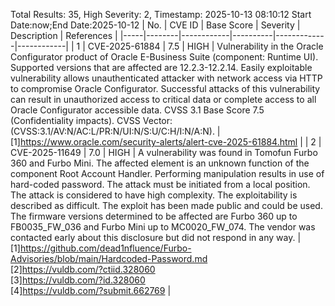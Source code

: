 Total Results: 35, High Severity: 2, Timestamp: 2025-10-13 08:10:12
Start Date:now;End Date:2025-10-12
| No. | CVE ID | Base Score | Severity | Description | References |
|-----|--------|------------|----------|-------------|------------|
| 1 | CVE-2025-61884 | 7.5  | HIGH | Vulnerability in the Oracle Configurator product of Oracle E-Business Suite (component: Runtime UI).  Supported versions that are affected are 12.2.3-12.2.14. Easily exploitable vulnerability allows unauthenticated attacker with network access via HTTP to compromise Oracle Configurator.  Successful attacks of this vulnerability can result in  unauthorized access to critical data or complete access to all Oracle Configurator accessible data. CVSS 3.1 Base Score 7.5 (Confidentiality impacts).  CVSS Vector: (CVSS:3.1/AV:N/AC:L/PR:N/UI:N/S:U/C:H/I:N/A:N). | [1]https://www.oracle.com/security-alerts/alert-cve-2025-61884.html |
| 2 | CVE-2025-11649 | 7.0  | HIGH | A vulnerability was found in Tomofun Furbo 360 and Furbo Mini. The affected element is an unknown function of the component Root Account Handler. Performing manipulation results in use of hard-coded password. The attack must be initiated from a local position. The attack is considered to have high complexity. The exploitability is described as difficult. The exploit has been made public and could be used. The firmware versions determined to be affected are Furbo 360 up to FB0035_FW_036 and Furbo Mini up to MC0020_FW_074. The vendor was contacted early about this disclosure but did not respond in any way. | [1]https://github.com/dead1nfluence/Furbo-Advisories/blob/main/Hardcoded-Password.md<br>[2]https://vuldb.com/?ctiid.328060<br>[3]https://vuldb.com/?id.328060<br>[4]https://vuldb.com/?submit.662769 |
